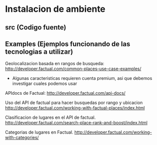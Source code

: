 # Instalacion de ambiente

## src (Codigo fuente)

## Examples (Ejemplos funcionando de las tecnologias a utilizar)

Geolocalizacion basada en rangos de busqueda:
http://developer.factual.com/common-places-use-case-examples/
* Algunas caracteristicas requieren cuenta premium, asi que debemos investigar cuales podemos usar

APIdocs de Factual:
http://developer.factual.com/api-docs/

Uso del API de factual para hacer busquedas por rango y ubicacion
http://developer.factual.com/working-with-factual-places/index.html

Clasificacion de lugares en el API de factual.
http://developer.factual.com/search-place-rank-and-boost/index.html

Categorias de lugares en Factual.
http://developer.factual.com/working-with-categories/